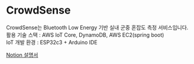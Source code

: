 # CrowdSense

CrowdSense는 Bluetooth Low Energy 기반 실내 군중 혼잡도 측정 서비스입니다.  
활용 기술 스택 : AWS IoT Core, DynamoDB, AWS EC2(spring boot)  
IoT 개발 환경 : ESP32c3 + Arduino IDE

[Notion 설명서](https://www.notion.so/CrowdSense-224491513994809f9d17cb5f95322ca5)
